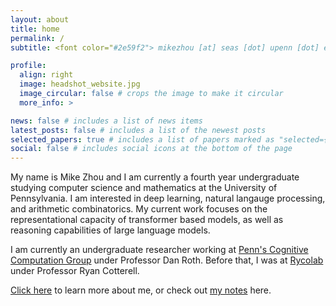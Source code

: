 ```yaml
---
layout: about
title: home
permalink: /
subtitle: <font color="#2e59f2"> mikezhou [at] seas [dot] upenn [dot] edu </font>

profile:
  align: right
  image: headshot_website.jpg
  image_circular: false # crops the image to make it circular
  more_info: >

news: false # includes a list of news items
latest_posts: false # includes a list of the newest posts
selected_papers: true # includes a list of papers marked as "selected={true}"
social: false # includes social icons at the bottom of the page
---
```

<!-- Google tag (gtag.js) -->
<script async src="https://www.googletagmanager.com/gtag/js?id=G-0823RLC0T3"></script>
<script>
  window.dataLayer = window.dataLayer || [];
  function gtag(){dataLayer.push(arguments);}
  gtag('js', new Date());

  gtag('config', 'G-0823RLC0T3');
</script>

My name is Mike Zhou and I am currently a fourth year undergraduate studying computer science and mathematics at the University of Pennsylvania. I am interested in deep learning, natural langauge processing, and arithmetic combinatorics. My current work focuses on the representational capacity of transformer based models, as well as reasoning capabilities of large language models.

I am currently an undergraduate researcher working at <a href='https://cogcomp.seas.upenn.edu/'>Penn's Cognitive Computation Group</a> under Professor Dan Roth. Before that, I was at <a href='https://rycolab.io/'>Rycolab</a> under Professor Ryan Cotterell.

<a href='/about'>Click here</a> to learn more about me, or check out <a href='/notes'>my notes</a> here.

<br>
<br>